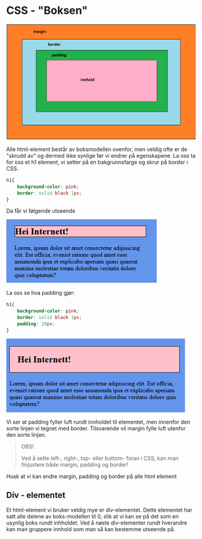 # CSS - "Boksen"

![alt text](./cssboks.png "Boks-Modellen")

Alle html-element består av boksmodellen ovenfor, men veldig ofte er de "skrudd av" og dermed ikke synlige før vi endrer på egenskapene. La oss ta for oss et h1 element, vi setter på en bakgrunnsfarge og skrur på border i CSS.

```CSS
h1{
    background-color: pink;
    border: solid black 1px;
}
```

Da får vi følgende utseende

![alt text](./cssoverskrift.png)

La oss se hva padding gjør:

```CSS
h1{
    background-color: pink;
    border: solid black 1px;
    padding: 20px;
}
```
![alt text](./cssoverskrift2.png)

Vi ser at padding fyller luft rundt innholdet til elementet, men innenfor den sorte linjen vi tegnet med border. Tilsvarende vil margin fylle luft utenfor den sorte linjen.
> OBS!
>
> Ved å sette left-, right-, top- eller bottom- foran i CSS, kan man finjustere både margin, padding og border!

Husk at vi kan endre margin, padding og border på alle html element

## Div - elementet

Et html-element vi bruker veldig mye er div-elementet. Dette elementet har satt alle delene av boks-modellen til 0, slik at vi kan se på det som en usynlig boks rundt inhholdet. Ved å nøste div-elementer rundt hverandre kan man gruppere innhold som man så kan bestemme utseende på.